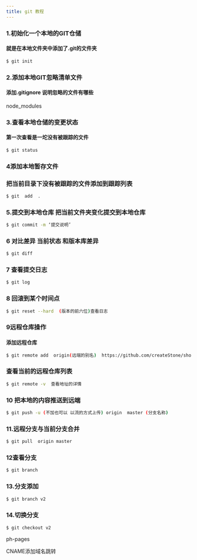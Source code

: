 ```yaml
---
title: git 教程
---
```

### 1.初始化一个本地的GIT仓储  
#### 就是在本地文件夹中添加了.git的文件夹
``` bash
$ git init
```

### 2.添加本地GIT忽略清单文件
#### 	添加.gitignore  说明忽略的文件有哪些

 node_modules



### 3.查看本地仓储的变更状态
#### 	 第一次查看是一坨没有被跟踪的文件
``` bash
$ git status
```
### 4添加本地暂存文件
### 把当前目录下没有被跟踪的文件添加到跟踪列表
``` bash
$ git  add  .
```



### 5.提交到本地仓库 把当前文件夹变化提交到本地仓库
``` bash
$ git commit -m ‘提交说明’
```


### 6 对比差异 当前状态 和版本库差异
``` bash
$ git diff
```

### 7 查看提交日志
``` bash
$ git log
```


### 8 回滚到某个时间点
``` bash
$ git reset --hard  (版本的前六位)查看日志
```



### 9远程仓库操作
#### 添加远程仓库
``` bash
$ git remote add  origin(远端的别名)  https://github.com/createStone/shoppingMall.git
```
### 查看当前的远程仓库列表
``` bash
$ git remote -v  查看地址的详情
```


### 10 把本地的内容推送到远端
``` bash
$ git push -u (不加也可以 以流的方式上传) origin  master (分支名称)
```


### 11.远程分支与当前分支合并
``` bash
$ git pull  origin master
```



### 12查看分支
``` bash
$ git branch
```

###  13.分支添加
``` bash
$ git branch v2
```

### 14.切换分支
``` bash
$ git checkout v2
```

ph-pages


CNAME添加域名跳转
